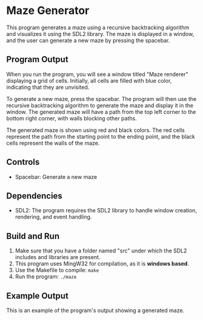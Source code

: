 # Maze Generator

This program generates a maze using a recursive backtracking algorithm and visualizes it using the SDL2 library. The maze is displayed in a window, and the user can generate a new maze by pressing the spacebar.

## Program Output

When you run the program, you will see a window titled "Maze renderer" displaying a grid of cells. Initially, all cells are filled with blue color, indicating that they are unvisited.

To generate a new maze, press the spacebar. The program will then use the recursive backtracking algorithm to generate the maze and display it in the window. The generated maze will have a path from the top left corner to the bottom right corner, with walls blocking other paths.

The generated maze is shown using red and black colors. The red cells represent the path from the starting point to the ending point, and the black cells represent the walls of the maze.

## Controls

- Spacebar: Generate a new maze

## Dependencies

- SDL2: The program requires the SDL2 library to handle window creation, rendering, and event handling.

## Build and Run

1. Make sure that you have a folder named "src" under which the SDL2 includes and libraries are present.
2. This program uses MingW32 for compilation, as it is **windows based**.
3. Use the Makefile to compile: `make`
4. Run the program:
`./maze`

## Example Output

This is an example of the program's output showing a generated maze.
